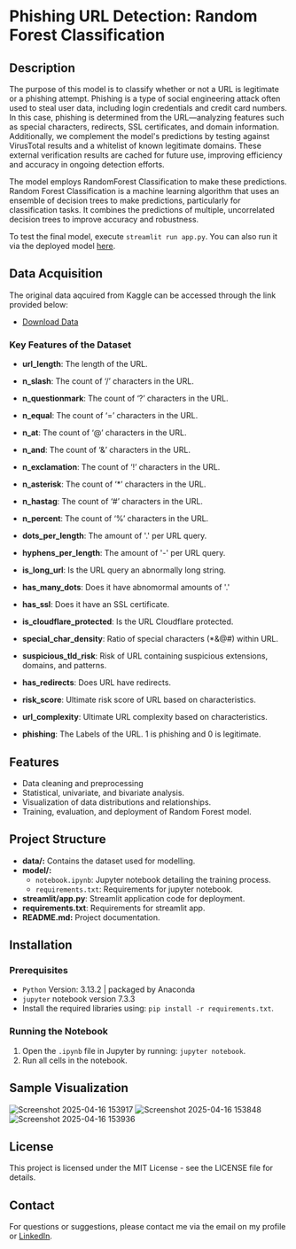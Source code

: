 # Phishing URL Detection: Random Forest Classification

## Description

The purpose of this model is to classify whether or not a URL is legitimate or a phishing attempt. Phishing is a type of social engineering attack often used to steal user data, including login credentials and credit card numbers. In this case, phishing is determined from the URL—analyzing features such as special characters, redirects, SSL certificates, and domain information. Additionally, we complement the model's predictions by testing against VirusTotal results and a whitelist of known legitimate domains. These external verification results are cached for future use, improving efficiency and accuracy in ongoing detection efforts.

The model employs RandomForest Classification to make these predictions. Random Forest Classification is a machine learning algorithm that uses an ensemble of decision trees to make predictions, particularly for classification tasks. It combines the predictions of multiple, uncorrelated decision trees to improve accuracy and robustness. 

To test the final model, execute `streamlit run app.py`. You can also run it via the deployed model [here](https://phishingurlmodel-gpheh7xkq9urwtjkz6eyzm.streamlit.app).

## Data Acquisition

The original data aqcuired from Kaggle can be accessed through the link provided below:
- [Download Data](https://www.kaggle.com/datasets/danielfernandon/web-page-phishing-dataset)

### Key Features of the Dataset

- **url_length**:  The length of the URL.

- **n_slash**: The count of ‘/’ characters in the URL.

- **n_questionmark**: The count of ‘?’ characters in the URL.

- **n_equal**: The count of ‘=’ characters in the URL.

- **n_at**: The count of ‘@’ characters in the URL.

- **n_and**:  The count of ‘&’ characters in the URL.

- **n_exclamation**: The count of ‘!’ characters in the URL.

- **n_asterisk**: The count of ‘*’ characters in the URL.

- **n_hastag**: The count of ‘#’ characters in the URL.

- **n_percent**: The count of ‘%’ characters in the URL.

- **dots_per_length**: The amount of '.' per URL query.

- **hyphens_per_length**: The amount of '-' per URL query.

- **is_long_url**: Is the URL query an abnormally long string.

- **has_many_dots**: Does it have abnomormal amounts of '.'

- **has_ssl**: Does it have an SSL certificate.

- **is_cloudflare_protected**: Is the URL Cloudflare protected.

- **special_char_density**: Ratio of special characters (*&@#) within URL.

- **suspicious_tld_risk**: Risk of URL containing suspicious extensions, domains, and patterns.

- **has_redirects**: Does URL have redirects.

- **risk_score**: Ultimate risk score of URL based on characteristics.

- **url_complexity**: Ultimate URL complexity based on characteristics.

- **phishing**: The Labels of the URL. 1 is phishing and 0 is legitimate.

## Features
- Data cleaning and preprocessing
- Statistical, univariate, and bivariate analysis.
- Visualization of data distributions and relationships.
- Training, evaluation, and deployment of Random Forest model.

## Project Structure
- **data/:** Contains the dataset used for modelling.
- **model/:**
    - `notebook.ipynb`: Jupyter notebook detailing the training process.
    - `requirements.txt`: Requirements for jupyter notebook.
- **streamlit/app.py**: Streamlit application code for deployment.
- **requirements.txt**: Requirements for streamlit app.
- **README.md:** Project documentation.

## Installation
### Prerequisites
- `Python` Version: 3.13.2 | packaged by Anaconda
- `jupyter` notebook version 7.3.3
- Install the required libraries using: `pip install -r requirements.txt`.

### Running the Notebook

1. Open the `.ipynb` file in Jupyter by running: `jupyter notebook`.
2. Run all cells in the notebook.

## Sample Visualization
![Screenshot 2025-04-16 153917](https://github.com/user-attachments/assets/4ccf5e2b-29f7-4f8c-8272-fe1e9e7adc08)
![Screenshot 2025-04-16 153848](https://github.com/user-attachments/assets/1b61cbb9-35fc-424d-84dc-efddc6e381a7)
![Screenshot 2025-04-16 153936](https://github.com/user-attachments/assets/469bcf65-c314-4e0c-929e-42e809438c31)

## License
This project is licensed under the MIT License - see the LICENSE file for details.

## Contact
For questions or suggestions, please contact me via the email on my profile or [LinkedIn](https://www.linkedin.com/in/christine-coomans/).
